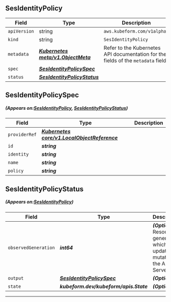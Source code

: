 ## SesIdentityPolicy
| Field | Type | Description |
| ------ | ----- | ----------- |
| `apiVersion` | string | `aws.kubeform.com/v1alpha1` |
|    `kind` | string | `SesIdentityPolicy` |
| `metadata` | ***[Kubernetes meta/v1.ObjectMeta](https://kubernetes.io/docs/reference/generated/kubernetes-api/v1.13/#objectmeta-v1-meta)***|Refer to the Kubernetes API documentation for the fields of the `metadata` field.|
| `spec` | ***[SesIdentityPolicySpec](#SesIdentityPolicySpec)***||
| `status` | ***[SesIdentityPolicyStatus](#SesIdentityPolicyStatus)***||
## SesIdentityPolicySpec
##### (Appears on:[SesIdentityPolicy](#SesIdentityPolicy), [SesIdentityPolicyStatus](#SesIdentityPolicyStatus))
| Field | Type | Description |
| ------ | ----- | ----------- |
| `providerRef` | ***[Kubernetes core/v1.LocalObjectReference](https://kubernetes.io/docs/reference/generated/kubernetes-api/v1.13/#localobjectreference-v1-core)***||
| `id` | ***string***||
| `identity` | ***string***||
| `name` | ***string***||
| `policy` | ***string***||
## SesIdentityPolicyStatus
##### (Appears on:[SesIdentityPolicy](#SesIdentityPolicy))
| Field | Type | Description |
| ------ | ----- | ----------- |
| `observedGeneration` | ***int64***| ***(Optional)*** Resource generation, which is updated on mutation by the API Server.|
| `output` | ***[SesIdentityPolicySpec](#SesIdentityPolicySpec)***| ***(Optional)*** |
| `state` | ***kubeform.dev/kubeform/apis.State***| ***(Optional)*** |
---
